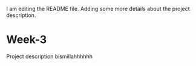 I am editing the README file. Adding some more details about the project description.
# Week-3
Project description bismillahhhhhh
